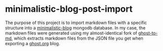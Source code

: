 # minimalistic-blog-post-import

The purpose of this project is to import markdown files with a specific structure into a [minimalistic-blog](https://github.com/alexchiri/minimalistic-blog) mongodb database.
In my case, the markdown files were generated using my almost-identical fork of [ghost-to-md](https://github.com/alexchiri/ghost-to-md), which extracts markdown files from the JSON file you get when exporting a [ghost.org](https://ghost.org/) blog.